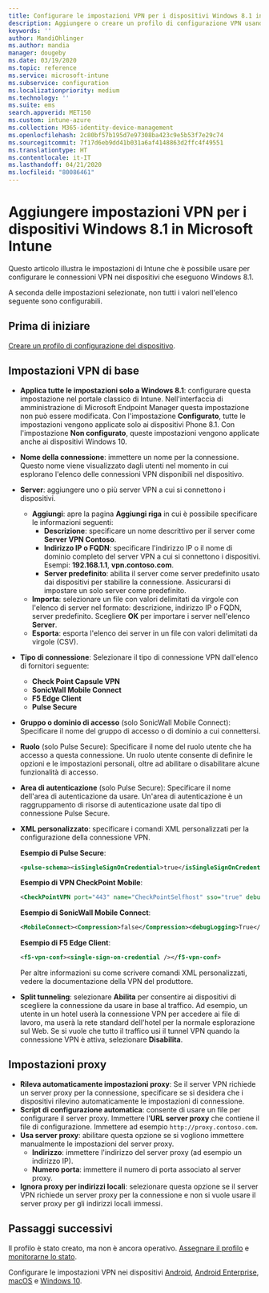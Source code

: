 ```yaml
---
title: Configurare le impostazioni VPN per i dispositivi Windows 8.1 in Microsoft Intune - Azure | Microsoft Docs
description: Aggiungere o creare un profilo di configurazione VPN usando le impostazioni di configurazione delle reti private virtuali (VPN), che include i dettagli della connessione e le impostazioni proxy per includere indirizzi IP o FQDN e porta TCP in Microsoft Intune sui dispositivi che eseguono Windows 8.1.
keywords: ''
author: MandiOhlinger
ms.author: mandia
manager: dougeby
ms.date: 03/19/2020
ms.topic: reference
ms.service: microsoft-intune
ms.subservice: configuration
ms.localizationpriority: medium
ms.technology: ''
ms.suite: ems
search.appverid: MET150
ms.custom: intune-azure
ms.collection: M365-identity-device-management
ms.openlocfilehash: 2c80bf57b195d7e97308ba423c9e5b53f7e29c74
ms.sourcegitcommit: 7f17d6eb9dd41b031a6af4148863d2ffc4f49551
ms.translationtype: HT
ms.contentlocale: it-IT
ms.lasthandoff: 04/21/2020
ms.locfileid: "80086461"
---
```

# <a name="add-vpn-settings-on-windows-81-devices-in-microsoft-intune"></a>Aggiungere impostazioni VPN per i dispositivi Windows 8.1 in Microsoft Intune

Questo articolo illustra le impostazioni di Intune che è possibile usare per configurare le connessioni VPN nei dispositivi che eseguono Windows 8.1.

A seconda delle impostazioni selezionate, non tutti i valori nell'elenco seguente sono configurabili.

## <a name="before-you-begin"></a>Prima di iniziare

[Creare un profilo di configurazione del dispositivo](vpn-settings-configure.md).

## <a name="base-vpn-settings"></a>Impostazioni VPN di base

- **Applica tutte le impostazioni solo a Windows 8.1**: configurare questa impostazione nel portale classico di Intune. Nell'interfaccia di amministrazione di Microsoft Endpoint Manager questa impostazione non può essere modificata. Con l'impostazione **Configurato**, tutte le impostazioni vengono applicate solo ai dispositivi Phone 8.1. Con l'impostazione **Non configurato**, queste impostazioni vengono applicate anche ai dispositivi Windows 10.
- **Nome della connessione**: immettere un nome per la connessione. Questo nome viene visualizzato dagli utenti nel momento in cui esplorano l'elenco delle connessioni VPN disponibili nel dispositivo.
- **Server**: aggiungere uno o più server VPN a cui si connettono i dispositivi.
  - **Aggiungi**: apre la pagina **Aggiungi riga** in cui è possibile specificare le informazioni seguenti:
    - **Descrizione**: specificare un nome descrittivo per il server come **Server VPN Contoso**.
    - **Indirizzo IP o FQDN**: specificare l'indirizzo IP o il nome di dominio completo del server VPN a cui si connettono i dispositivi. Esempi: **192.168.1.1**, **vpn.contoso.com**.
    - **Server predefinito**: abilita il server come server predefinito usato dai dispositivi per stabilire la connessione. Assicurarsi di impostare un solo server come predefinito.
  - **Importa**: selezionare un file con valori delimitati da virgole con l'elenco di server nel formato: descrizione, indirizzo IP o FQDN, server predefinito. Scegliere **OK** per importare i server nell'elenco **Server**.
  - **Esporta**: esporta l'elenco dei server in un file con valori delimitati da virgole (CSV).

- **Tipo di connessione**: Selezionare il tipo di connessione VPN dall'elenco di fornitori seguente:
  - **Check Point Capsule VPN**
  - **SonicWall Mobile Connect**
  - **F5 Edge Client**
  - **Pulse Secure**

<!--- **Fingerprint** (Check Point Capsule VPN only): Specify a string (for example, "Contoso Fingerprint Code") that will be used to verify that the VPN server can be trusted. A fingerprint can be sent to the client so it knows to trust any server that presents the same fingerprint when connecting. If the device doesn't already have the fingerprint, it will prompt the user to trust the VPN server that they are connecting to while showing the fingerprint. (The user manually verifies the fingerprint and chooses **trust** to connect.) --->

- **Gruppo o dominio di accesso** (solo SonicWall Mobile Connect): Specificare il nome del gruppo di accesso o di dominio a cui connettersi.

- **Ruolo** (solo Pulse Secure): Specificare il nome del ruolo utente che ha accesso a questa connessione. Un ruolo utente consente di definire le opzioni e le impostazioni personali, oltre ad abilitare o disabilitare alcune funzionalità di accesso.

- **Area di autenticazione** (solo Pulse Secure): Specificare il nome dell'area di autenticazione da usare. Un'area di autenticazione è un raggruppamento di risorse di autenticazione usate dal tipo di connessione Pulse Secure.

- **XML personalizzato**: specificare i comandi XML personalizzati per la configurazione della connessione VPN.

  **Esempio di Pulse Secure**:

  ```xml
  <pulse-schema><isSingleSignOnCredential>true</isSingleSignOnCredential></pulse-schema>
  ```

  **Esempio di VPN CheckPoint Mobile**:

  ```xml
  <CheckPointVPN port="443" name="CheckPointSelfhost" sso="true" debug="3" />
  ```

  **Esempio di SonicWall Mobile Connect**:

  ```xml
  <MobileConnect><Compression>false</Compression><debugLogging>True</debugLogging><packetCapture>False</packetCapture></MobileConnect>
  ```

  **Esempio di F5 Edge Client**:

  ```xml
  <f5-vpn-conf><single-sign-on-credential /></f5-vpn-conf>
  ```

  Per altre informazioni su come scrivere comandi XML personalizzati, vedere la documentazione della VPN del produttore.

- **Split tunneling**: selezionare **Abilita** per consentire ai dispositivi di scegliere la connessione da usare in base al traffico. Ad esempio, un utente in un hotel userà la connessione VPN per accedere ai file di lavoro, ma userà la rete standard dell'hotel per la normale esplorazione sul Web. Se si vuole che tutto il traffico usi il tunnel VPN quando la connessione VPN è attiva, selezionare **Disabilita**.

## <a name="proxy-settings"></a>Impostazioni proxy

- **Rileva automaticamente impostazioni proxy**: Se il server VPN richiede un server proxy per la connessione, specificare se si desidera che i dispositivi rilevino automaticamente le impostazioni di connessione.
- **Script di configurazione automatica**: consente di usare un file per configurare il server proxy. Immettere l'**URL server proxy** che contiene il file di configurazione. Immettere ad esempio `http://proxy.contoso.com`.
- **Usa server proxy**: abilitare questa opzione se si vogliono immettere manualmente le impostazioni del server proxy.
  - **Indirizzo**: immettere l'indirizzo del server proxy (ad esempio un indirizzo IP).
  - **Numero porta**: immettere il numero di porta associato al server proxy.
- **Ignora proxy per indirizzi locali**: selezionare questa opzione se il server VPN richiede un server proxy per la connessione e non si vuole usare il server proxy per gli indirizzi locali immessi.

## <a name="next-steps"></a>Passaggi successivi

Il profilo è stato creato, ma non è ancora operativo. [Assegnare il profilo](device-profile-assign.md) e [monitorarne lo stato](device-profile-monitor.md).

Configurare le impostazioni VPN nei dispositivi [Android](vpn-settings-android.md), [Android Enterprise](vpn-settings-android-enterprise.md), [macOS](vpn-settings-macos.md) e [Windows 10](vpn-settings-windows-10.md).
